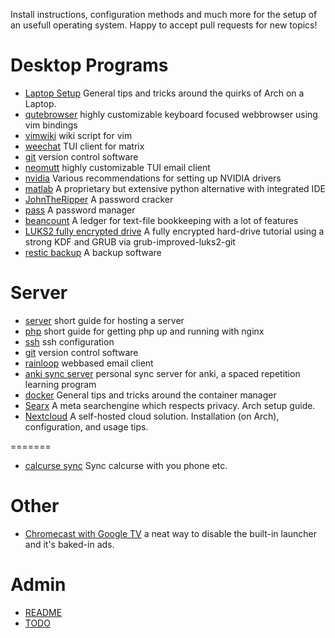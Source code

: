 
Install instructions, configuration methods and much more for the setup of an usefull operating system.
Happy to accept pull requests for new topics!

# Desktop Programs
- [Laptop Setup](docs/LaptopSetup.md) General tips and tricks around the quirks of Arch on a Laptop.
- [qutebrowser](docs/qutebrowser.md)
    highly customizable keyboard focused webbrowser using vim bindings
- [vimwiki](docs/vimwiki.md)
    wiki script for vim
- [weechat](docs/weechat.md) TUI client for matrix
- [git](docs/GIT.md) version control software
- [neomutt](docs/neomutt.md) highly customizable TUI email client
- [nvidia](docs/nvidia.md) Various recommendations for setting up NVIDIA drivers
- [matlab](docs/matlab.md) A proprietary but extensive python alternative with integrated IDE
- [JohnTheRipper](docs/johntheripper.md) A password cracker
- [pass](docs/pass.md) A password manager
- [beancount](docs/beancount.md) A ledger for text-file bookkeeping with a lot of features
- [LUKS2 fully encrypted drive](docs/luks2.md) A fully encrypted hard-drive tutorial using a strong KDF and GRUB via grub-improved-luks2-git
- [restic backup](docs/restic.md) A backup software

# Server
- [server](docs/ServerSetup.md) short guide for hosting a server
- [php](docs/php.md) short guide for getting php up and running with nginx
- [ssh](docs/ssh.md) ssh configuration
- [git](docs/GIT.md) version control software
- [rainloop](docs/rainloop.md) webbased email client
- [anki sync server](docs/anki_sync_server.md) personal sync server for anki, a spaced repetition learning program
- [docker](docs/docker.md) General tips and tricks around the container manager
- [Searx](docs/Searx.md) A meta searchengine which respects privacy. Arch setup guide.
- [Nextcloud](docs/Nextcloud.md) A self-hosted cloud solution. Installation (on Arch), configuration, and usage tips.

=======
- [calcurse sync](docs/calDAV.md) Sync calcurse with you phone etc.

# Other
- [Chromecast with Google TV](docs/ChromecastGoogleTv.md) a neat way to disable the built-in launcher and it's baked-in ads.

# Admin

- [README](README.md)
- [TODO](TODO.md)

